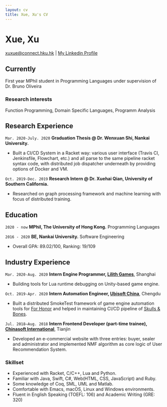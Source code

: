 ```yaml
---
layout: cv
title: Xue, Xu's CV
---
```

# Xue, Xu

<div id="webaddress">
<a href="xuxue@connect.hku.hk">xuxue@connect.hku.hk</a>
| <a href="https://www.linkedin.com/in/xu-xue/">My Linkedin Profile</a>
</div>

## Currently

First year MPhil student in Programming Languages under supervision of Dr. Bruno Oliveira

### Research interests

Function Programming, Domain Specific Languages, Programm Analysis

## Research Experience
`Mar. 2020-July. 2020`
__Graduation Thesis @ Dr. Wenxuan Shi, Nankai University.__

- Built a CI/CD System in a Racket way: various user interface (Travis CI, Jenkinsfile, Flowchart, etc.) and all parse to the same pipeline racket syntax code, with distributed job dispatcher underneath by providing options of Docker and VM.

`Oct. 2019-Dec. 2019`
__Research Intern @ Dr. Xuehai Qian, University of Southern California.__

- Researched on graph processing framework and machine learning with focus of distributed training.


## Education
`2020 - now`
__MPhil, The University of Hong Kong.__
Programming Languages

`2016 - 2020`
__BE, Nankai University.__
Software Engineering

- Overall GPA: 89.02/100, Ranking: 19/109

## Industry Experience

`Mar. 2020-Aug. 2020`
__Intern Engine Programmer, [Lilith Games](https://www.lilithgames.com/en/)__, Shanghai

- Building tools for Lua runtime debugging on Unity-based game engine.

`Oct. 2019-Apr. 2020`
__Intern Automation Engineer, [Ubisoft China](https://www.ubisoft.com/en-us/)__, Chengdu

- Built a distributed SmokeTest framework of game engine automation tools for [For Honor](https://forhonor.ubisoft.com/game/en-us/home/) and helped in maintaining CI/CD pipeline of [Skulls & Bones](https://skullandbones.ubisoft.com/game/en-us/home/).

`Jul. 2018–Aug. 2018`
__Intern Frontend Developer (part-time trainee), [Chinasoft International](http://www.chinasofti.com/en/)__, Tianjin

- Developed an e-commercial website with three entries: buyer, sealer and administrator and implemented NMF algorithm as core logic of User Recommendation System.

### Skillset

- Experienced with  Racket, C/C++, Lua and Python.
- Familiar with Java, Swift, C\#, Web(HTML, CSS, JavaScript) and Ruby.
- Some knowledge of Coq, SML, UML and Matlab.
- Comfortable with Emacs, macOS, Linux and Windows environments.
- Fluent in English Speaking (TOEFL: 106) and Academic Writing (GRE: 320)

<!-- ### Footer

Last updated: Aug 2020 -->

